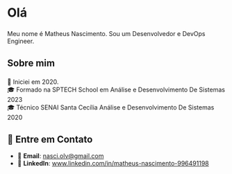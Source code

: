 <h1 align="left">Olá</h1>

###

<p align="left">Meu nome é Matheus Nascimento. Sou um Desenvolvedor e DevOps Engineer.</p>

###

<h2 align="left">Sobre mim</h2>

###

<p align="left">🏁  Iniciei em 2020.<br>🎓 Formado na SPTECH School em Análise e Desenvolvimento De Sistemas 2023<br>🎓 Técnico SENAI Santa Cecília Análise e Desenvolvimento De Sistemas 2020<br><p align="left">

###

<h2 align="left">📨 Entre em Contato</h2>

- 📧 **Email**: nasci.olv@gmail.com
- 💼 **LinkedIn**: www.linkedin.com/in/matheus-nascimento-996491198
